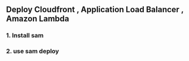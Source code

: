 ## Deploy Cloudfront , Application Load Balancer , Amazon Lambda

### 1. Install sam 

### 2. use sam deploy 